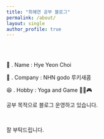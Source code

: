```yaml
---
title: "최혜연 공부 블로그"
permalink: /about/
layout: single
author_profile: true
---
```


<br>

<br>

👩‍ . Name : Hye Yeon Choi

🏢 . Company : NHN godo 루키새콤

😆 . Hobby : Yoga and Game 🧘‍♀️🎮



공부 목적으로 블로그 운영하고 있습니다.

<br>

잘 부탁드립니다.


